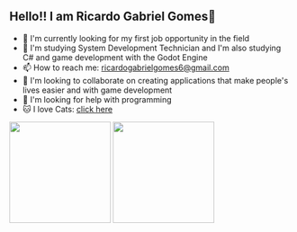 <div>
  <h2>Hello!! I am Ricardo Gabriel Gomes👋</h2>
  <ul>
    <li>🔭 I'm currently looking for my first job opportunity in the field</li>
    <li>🌱 I'm studying System Development Technician and I'm also studying C# and game development with the Godot Engine</li>
    <li>📫 How to reach me: <a href="mailto:ricardogabrielgomes6@gmail.com">ricardogabrielgomes6@gmail.com</a></li>
    <li>👯 I'm looking to collaborate on creating applications that make people's lives easier and with game development</li>
    <li>🤔 I'm looking for help with programming </li>
    <li>🐱 I love Cats: <a href="http://gatogatogatogatogatogato.rf.gd/index.php" target="_blank" rel="noopener noreferrer">click here</a>
    <!--
    <li>💬 Ask me about ...</li>
    <li>😄 Pronouns: ...</li>
    <li>⚡ Fun fact: ...</li>
    -->
  </ul>
</div>
<div>
  <img height="180em" src="https://github-readme-stats.vercel.app/api?username=Ricardo13321&show_icons=true&theme=merko" style="max-width: 100%">
  <!--<img height="180em" src="https://github-readme-stats.vercel.app/api/top-langs/?username=Ricardo13321&layout=compact&theme=merko" style="max-width: 100%">-->
  <img height="180em" src="https://github-readme-stats.vercel.app/api/top-langs/?username=Ricardo13321&layout=compact&theme=dark" style="max-width: 100%">
</div>
